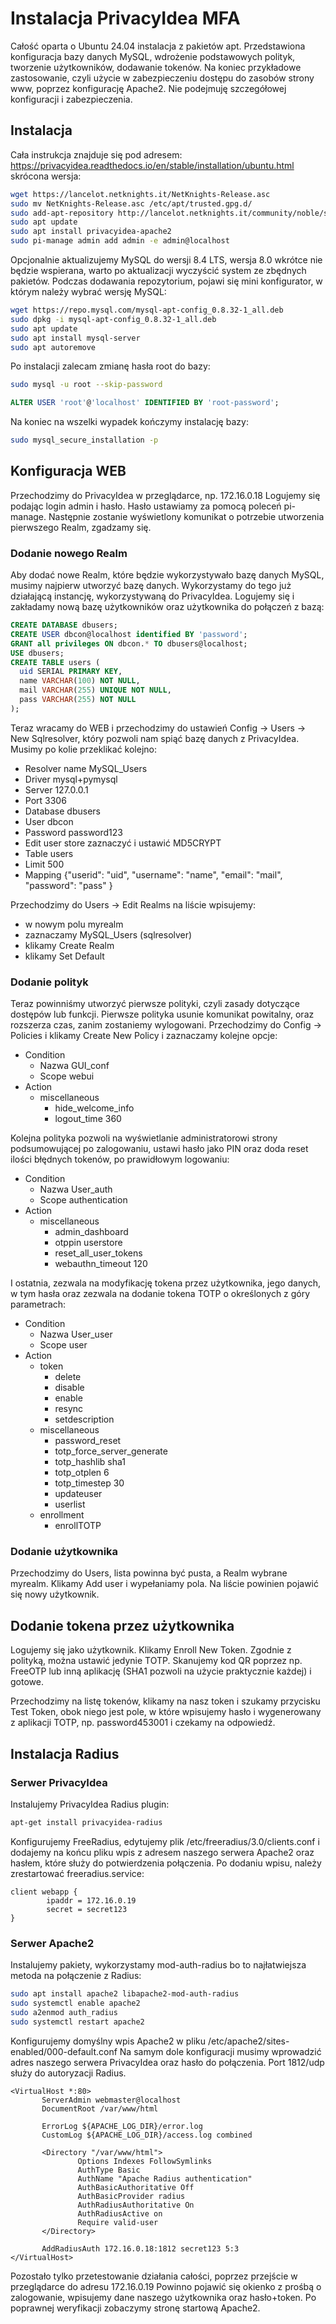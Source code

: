 # Instalacja PrivacyIdea MFA

Całość oparta o Ubuntu 24.04 instalacja z pakietów apt. Przedstawiona konfiguracja bazy danych MySQL, wdrożenie podstawowych polityk, tworzenie użytkowników, dodawanie tokenów. Na koniec przykładowe zastosowanie, czyli użycie w zabezpieczeniu dostępu do zasobów strony www, poprzez konfigurację Apache2. Nie podejmuję szczegółowej konfiguracji i zabezpieczenia.

## Instalacja

 Cała instrukcja znajduje się pod adresem: <https://privacyidea.readthedocs.io/en/stable/installation/ubuntu.html> skrócona wersja:

```bash
wget https://lancelot.netknights.it/NetKnights-Release.asc
sudo mv NetKnights-Release.asc /etc/apt/trusted.gpg.d/
sudo add-apt-repository http://lancelot.netknights.it/community/noble/stable
sudo apt update
sudo apt install privacyidea-apache2
sudo pi-manage admin add admin -e admin@localhost
```

Opcjonalnie aktualizujemy MySQL do wersji 8.4 LTS, wersja 8.0 wkrótce nie będzie wspierana, warto po aktualizacji wyczyścić system ze zbędnych pakietów. Podczas dodawania repozytorium, pojawi się mini konfigurator, w którym należy wybrać wersję MySQL:

```bash
wget https://repo.mysql.com/mysql-apt-config_0.8.32-1_all.deb
sudo dpkg -i mysql-apt-config_0.8.32-1_all.deb
sudo apt update
sudo apt install mysql-server
sudo apt autoremove
```

Po instalacji zalecam zmianę hasła root do bazy:

```bash
sudo mysql -u root --skip-password
```

```sql
ALTER USER 'root'@'localhost' IDENTIFIED BY 'root-password';
```

Na koniec na wszelki wypadek kończymy instalację bazy:

```bash
sudo mysql_secure_installation -p
```

## Konfiguracja WEB

Przechodzimy do PrivacyIdea w przeglądarce, np. 172.16.0.18 Logujemy się podając login admin i hasło. Hasło ustawiamy za pomocą poleceń pi-manage. Następnie zostanie wyświetlony komunikat o potrzebie utworzenia pierwszego Realm, zgadzamy się.

### Dodanie nowego Realm

Aby dodać nowe Realm, które będzie wykorzystywało bazę danych MySQL, musimy najpierw utworzyć bazę danych. Wykorzystamy do tego już działającą instancję, wykorzystywaną do PrivacyIdea. Logujemy się i zakładamy nową bazę użytkowników oraz użytkownika do połączeń z bazą:

```SQL
CREATE DATABASE dbusers;
CREATE USER dbcon@localhost identified BY 'password';
GRANT all privileges ON dbcon.* TO dbusers@localhost;
USE dbusers;
CREATE TABLE users (
  uid SERIAL PRIMARY KEY,
  name VARCHAR(100) NOT NULL,
  mail VARCHAR(255) UNIQUE NOT NULL,
  pass VARCHAR(255) NOT NULL
);
```

Teraz wracamy do WEB i przechodzimy do ustawień Config -> Users -> New Sqlresolver, który pozwoli nam spiąć bazę danych z PrivacyIdea. Musimy po kolie przeklikać kolejno:

- Resolver name MySQL_Users
- Driver mysql+pymysql
- Server 127.0.0.1
- Port 3306
- Database dbusers
- User dbcon
- Password password123
- Edit user store zaznaczyć i ustawić MD5CRYPT
- Table users
- Limit 500
- Mapping {"userid": "uid", "username": "name", "email": "mail", "password": "pass" }

Przechodzimy do Users -> Edit Realms na liście wpisujemy:

- w nowym polu myrealm
- zaznaczamy MySQL_Users (sqlresolver)
- klikamy Create Realm
- klikamy Set Default

### Dodanie polityk

Teraz powinniśmy utworzyć pierwsze polityki, czyli zasady dotyczące dostępów lub funkcji. Pierwsze polityka usunie komunikat powitalny, oraz rozszerza czas, zanim zostaniemy wylogowani. Przechodzimy do Config -> Policies i klikamy Create New Policy i zaznaczamy kolejne opcje:

- Condition
  - Nazwa GUI_conf
  - Scope webui
- Action
  - miscellaneous
    - hide_welcome_info
    - logout_time 360

Kolejna polityka pozwoli na wyświetlanie administratorowi strony podsumowującej po zalogowaniu, ustawi hasło jako PIN oraz doda reset ilości błędnych tokenów, po prawidłowym logowaniu:

- Condition
  - Nazwa User_auth
  - Scope authentication
- Action
  - miscellaneous
    - admin_dashboard
    - otppin userstore
    - reset_all_user_tokens
    - webauthn_timeout 120

I ostatnia, zezwala na modyfikację tokena przez użytkownika, jego danych, w tym hasła oraz zezwala na dodanie tokena TOTP o określonych z góry parametrach:

- Condition
  - Nazwa User_user
  - Scope user
- Action
  - token
    - delete
    - disable
    - enable
    - resync
    - setdescription
  - miscellaneous
    - password_reset
    - totp_force_server_generate
    - totp_hashlib sha1
    - totp_otplen 6
    - totp_timestep 30
    - updateuser
    - userlist
  - enrollment
    - enrollTOTP

### Dodanie użytkownika

Przechodzimy do Users, lista powinna być pusta, a Realm wybrane myrealm. Klikamy Add user i wypełaniamy pola. Na liście powinien pojawić się nowy użytkownik.

## Dodanie tokena przez użytkownika

Logujemy się jako użytkownik. Klikamy Enroll New Token. Zgodnie z polityką, można ustawić jedynie TOTP. Skanujemy kod QR poprzez np. FreeOTP lub inną aplikację (SHA1 pozwoli na użycie praktycznie każdej) i gotowe.

Przechodzimy na listę tokenów, klikamy na nasz token i szukamy przycisku Test Token, obok niego jest pole, w które wpisujemy hasło i wygenerowany z aplikacji TOTP, np. password453001 i czekamy na odpowiedź.

## Instalacja Radius

### Serwer PrivacyIdea

Instalujemy PrivacyIdea Radius plugin:

```bash
apt-get install privacyidea-radius
```

Konfigurujemy FreeRadius, edytujemy plik /etc/freeradius/3.0/clients.conf i dodajemy na końcu pliku wpis z adresem naszego serwera Apache2 oraz hasłem, które służy do potwierdzenia połączenia. Po dodaniu wpisu, należy zrestartować freeradius.service:

```text
client webapp {
        ipaddr = 172.16.0.19
        secret = secret123
}
```

### Serwer Apache2

Instalujemy pakiety, wykorzystamy mod-auth-radius bo to najłatwiejsza metoda na połączenie z Radius:

```bash
sudo apt install apache2 libapache2-mod-auth-radius
sudo systemctl enable apache2
sudo a2enmod auth_radius
sudo systemctl restart apache2
```

 Konfigurujemy domyślny wpis Apache2 w pliku /etc/apache2/sites-enabled/000-default.conf Na samym dole konfiguracji musimy wprowadzić adres naszego serwera PrivacyIdea oraz hasło do połączenia. Port 1812/udp służy do autoryzacji Radius.

 ```text
 <VirtualHost *:80>
        ServerAdmin webmaster@localhost
        DocumentRoot /var/www/html

        ErrorLog ${APACHE_LOG_DIR}/error.log
        CustomLog ${APACHE_LOG_DIR}/access.log combined

        <Directory "/var/www/html">
                Options Indexes FollowSymlinks
                AuthType Basic
                AuthName "Apache Radius authentication"
                AuthBasicAuthoritative Off
                AuthBasicProvider radius
                AuthRadiusAuthoritative On
                AuthRadiusActive on
                Require valid-user
        </Directory>

        AddRadiusAuth 172.16.0.18:1812 secret123 5:3
</VirtualHost>
 ```

Pozostało tylko przetestowanie działania całości, poprzez przejście w przeglądarce do adresu 172.16.0.19 Powinno pojawić się okienko z prośbą o zalogowanie, wpisujemy dane naszego użytkownika oraz hasło+token. Po poprawnej weryfikacji zobaczymy stronę startową Apache2.
